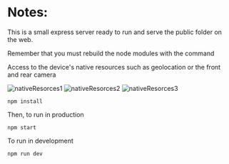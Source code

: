 # Notes:

This is a small express server ready to run and serve the public folder on the web.

Remember that you must rebuild the node modules with the command

Access to the device's native resources such as geolocation or the front and rear camera

![](./nativeResorces1.png "nativeResorces1")
![](./nativeResorces2.png "nativeResorces2")
![](./nativeResorces3.png "nativeResorces3")

```
npm install
```

Then, to run in production
```
npm start
```

To run in development
```
npm run dev
```
